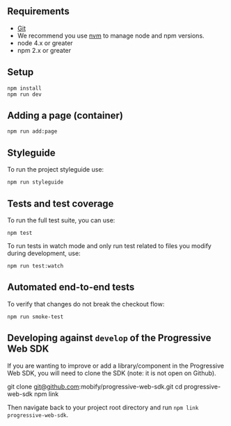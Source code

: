 ## Requirements

- [Git](https://git-scm.com/)
- We recommend you use [nvm](https://github.com/creationix/nvm#installation) to
manage node and npm versions.
- node 4.x or greater
- npm 2.x or greater

## Setup

```
npm install
npm run dev
```

## Adding a page (container)

```
npm run add:page
```

## Styleguide

To run the project styleguide use:

```
npm run styleguide
```

## Tests and test coverage

To run the full test suite, you can use:

```
npm test
```

To run tests in watch mode and only run test related to files you modify during development, use:

```
npm run test:watch
```

## Automated end-to-end tests

To verify that changes do not break the checkout flow:

```
npm run smoke-test
```

## Developing against `develop` of the Progressive Web SDK

If you are wanting to improve or add a library/component in the Progressive Web SDK,
you will need to clone the SDK (note: it is not open on Github).

git clone git@github.com:mobify/progressive-web-sdk.git
cd progressive-web-sdk
npm link

Then navigate back to your project root directory and run `npm link progressive-web-sdk`.

